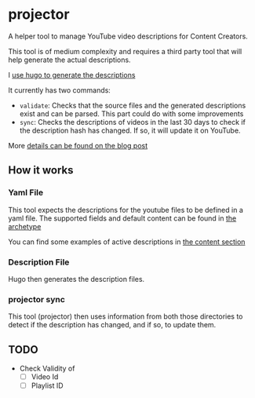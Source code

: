 # projector

A helper tool to manage YouTube video descriptions for Content Creators.

This tool is of medium complexity and requires a third party tool that will help
generate the actual descriptions.

I
[use hugo to generate the descriptions](https://drone-ah.com/2025/07/03/generate-youtube-descriptions-from-hugo/)

It currently has two commands:

- `validate`: Checks that the source files and the generated descriptions exist
  and can be parsed. This part could do with some improvements
- `sync`: Checks the descriptions of videos in the last 30 days to check if the
  description hash has changed. If so, it will update it on YouTube.

More
[details can be found on the blog post](https://drone-ah.com/2025/07/07/projector-keep-youtube-descriptions-synced/)

## How it works

### Yaml File

This tool expects the descriptions for the youtube files to be defined in a yaml
file. The supported fields and default content can be found in
[the archetype](../../blog/archetypes/youtube.md)

You can find some examples of active descriptions in
[the content section](../../blog/content/youtube/)

### Description File

Hugo then generates the description files.

### projector sync

This tool (projector) then uses information from both those directories to
detect if the description has changed, and if so, to update them.

## TODO

- Check Validity of
  - [ ] Video Id
  - [ ] Playlist ID
